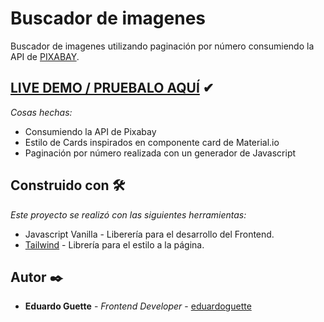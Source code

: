# Buscador de imagenes
Buscador de imagenes utilizando paginación por número consumiendo la API de [PIXABAY](https://pixabay.com/es/service/about/api/).


## [LIVE DEMO / PRUEBALO AQUÍ](https://pixapic.vercel.app/) ✔

_Cosas hechas:_

- Consumiendo la API de Pixabay
- Estilo de Cards inspirados en componente card de Material.io
- Paginación por número realizada con un generador de Javascript

## Construido con 🛠️

_Este proyecto se realizó con las siguientes herramientas:_

- Javascript Vanilla - Liberería para el desarrollo del Frontend.
- [Tailwind](https://tailwindcss.com/) - Librería para el estilo a la página.

## Autor ✒️
- **Eduardo Guette** - _Frontend Developer_ - [eduardoguette](https://github.com/eduardoguette)

